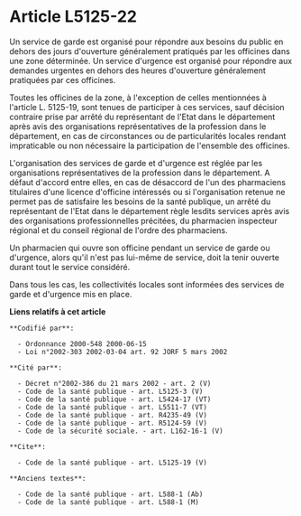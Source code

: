 # Article L5125-22

Un service de garde est organisé pour répondre aux besoins du public en dehors des jours d'ouverture généralement pratiqués
par les officines dans une zone déterminée. Un service d'urgence est organisé pour répondre aux demandes urgentes en dehors
des heures d'ouverture généralement pratiquées par ces officines.

Toutes les officines de la zone, à l'exception de celles mentionnées à l'article L. 5125-19, sont tenues de participer à ces
services, sauf décision contraire prise par arrêté du représentant de l'Etat dans le département après avis des organisations
représentatives de la profession dans le département, en cas de circonstances ou de particularités locales rendant
impraticable ou non nécessaire la participation de l'ensemble des officines.

L'organisation des services de garde et d'urgence est réglée par les organisations représentatives de la profession dans le
département. A défaut d'accord entre elles, en cas de désaccord de l'un des pharmaciens titulaires d'une licence d'officine
intéressés ou si l'organisation retenue ne permet pas de satisfaire les besoins de la santé publique, un arrêté du
représentant de l'Etat dans le département règle lesdits services après avis des organisations professionnelles précitées, du
pharmacien inspecteur régional et du conseil régional de l'ordre des pharmaciens.

Un pharmacien qui ouvre son officine pendant un service de garde ou d'urgence, alors qu'il n'est pas lui-même de service,
doit la tenir ouverte durant tout le service considéré.

Dans tous les cas, les collectivités locales sont informées des services de garde et d'urgence mis en place.

**Liens relatifs à cet article**

	**Codifié par**:

	  - Ordonnance 2000-548 2000-06-15
	  - Loi n°2002-303 2002-03-04 art. 92 JORF 5 mars 2002

	**Cité par**:

	  - Décret n°2002-386 du 21 mars 2002 - art. 2 (V)
	  - Code de la santé publique - art. L5125-3 (V)
	  - Code de la santé publique - art. L5424-17 (VT)
	  - Code de la santé publique - art. L5511-7 (VT)
	  - Code de la santé publique - art. R4235-49 (V)
	  - Code de la santé publique - art. R5124-59 (V)
	  - Code de la sécurité sociale. - art. L162-16-1 (V)

	**Cite**:

	  - Code de la santé publique - art. L5125-19 (V)

	**Anciens textes**:

	  - Code de la santé publique - art. L588-1 (Ab)
	  - Code de la santé publique - art. L588-1 (M)
